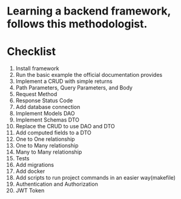 # Learning a backend framework, follows this methodologist.

# Checklist

1. Install framework
2. Run the basic example the official documentation provides
3. Implement a CRUD with simple returns
4. Path Parameters, Query Parameters, and Body
5. Request Method
6. Response Status Code
7. Add database connection
8. Implement Models DAO
9. Implement Schemas DTO
10. Replace the CRUD to use DAO and DTO
11. Add computed fields to a DTO
12. One to One relationship
13. One to Many relationship
14. Many to Many relationship
15. Tests
16. Add migrations
17. Add docker
18. Add scripts to run project commands in an easier way(makefile)
19. Authentication and Authorization
20. JWT Token
